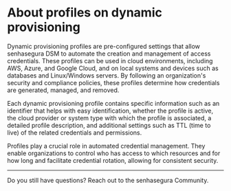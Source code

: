 # About profiles on dynamic provisioning

Dynamic provisioning profiles are pre-configured settings that allow senhasegura DSM to automate the creation and management of access credentials. These profiles can be used in cloud environments, including AWS, Azure, and Google Cloud, and on local systems and devices such as databases and Linux/Windows servers. By following an organization's security and compliance policies, these profiles determine how credentials are generated, managed, and removed.

Each dynamic provisioning profile contains specific information such as an identifier that helps with easy identification, whether the profile is active, the cloud provider or system type with which the profile is associated, a detailed profile description, and additional settings such as TTL (time to live) of the related credentials and permissions.

Profiles play a crucial role in automated credential management. They enable organizations to control who has access to which resources and for how long and facilitate credential rotation, allowing for consistent security.

---

Do you still have questions? Reach out to the senhasegura Community.
